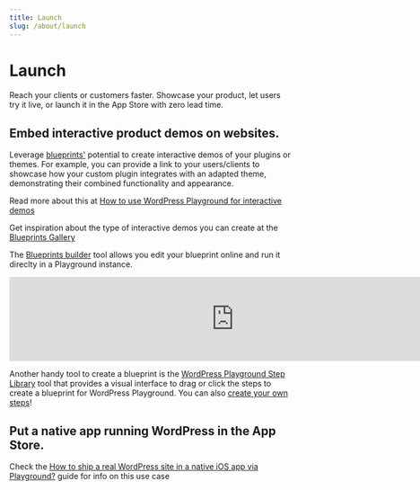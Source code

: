 ```yaml
---
title: Launch
slug: /about/launch
---
```


# Launch

Reach your clients or customers faster. Showcase your product, let users try it live, or launch it in the App Store with zero lead time.

## Embed interactive product demos on websites.

Leverage [blueprints'](/blueprints) potential to create interactive demos of your plugins or themes. For example, you can provide a link to your users/clients to showcase how your custom plugin integrates with an adapted theme, demonstrating their combined functionality and appearance.

Read more about this at [How to use WordPress Playground for interactive demos](https://developer.wordpress.org/news/2024/04/25/how-to-use-wordpress-playground-for-interactive-demos/)

Get inspiration about the type of interactive demos you can create at the [Blueprints Gallery](https://github.com/WordPress/blueprints/blob/trunk/GALLERY.md)

The [Blueprints builder](https://playground.wordpress.net/builder/builder.html) tool allows you edit your blueprint online and run it direclty in a Playground instance.

<iframe width="800" src="https://www.youtube.com/embed/lQzozsoJ3aY" frameborder="0" allow="accelerometer; autoplay; clipboard-write; encrypted-media; gyroscope; picture-in-picture" allowfullscreen></iframe>

<p></p>

Another handy tool to create a blueprint is the [WordPress Playground Step Library](https://akirk.github.io/playground-step-library/#) tool that provides a visual interface to drag or click the steps to create a blueprint for WordPress Playground. You can also [create your own steps](https://github.com/akirk/playground-step-library/#contributing)!

## Put a native app running WordPress in the App Store.

Check the [How to ship a real WordPress site in a native iOS app via Playground?](../guides/wordpress-native-ios-app) guide for info on this use case

